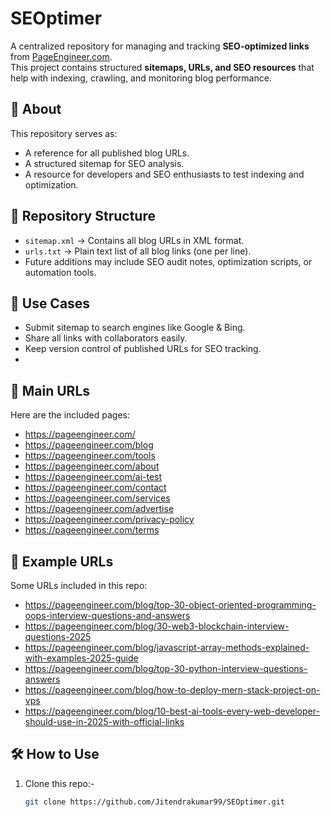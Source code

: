 # SEOptimer
A centralized repository for managing and tracking **SEO-optimized links** from [PageEngineer.com](https://pageengineer.com).  
This project contains structured **sitemaps, URLs, and SEO resources** that help with indexing, crawling, and monitoring blog performance.  

## 📖 About
This repository serves as:
- A reference for all published blog URLs.
- A structured sitemap for SEO analysis.
- A resource for developers and SEO enthusiasts to test indexing and optimization.

## 📂 Repository Structure
- `sitemap.xml` → Contains all blog URLs in XML format.
- `urls.txt` → Plain text list of all blog links (one per line).
- Future additions may include SEO audit notes, optimization scripts, or automation tools.

## 🚀 Use Cases
- Submit sitemap to search engines like Google & Bing.
- Share all links with collaborators easily.
- Keep version control of published URLs for SEO tracking.
- 
## 🔗 Main URLs
Here are the included pages:
- https://pageengineer.com/
- https://pageengineer.com/blog
- https://pageengineer.com/tools
- https://pageengineer.com/about
- https://pageengineer.com/ai-test
- https://pageengineer.com/contact
- https://pageengineer.com/services
- https://pageengineer.com/advertise
- https://pageengineer.com/privacy-policy
- https://pageengineer.com/terms
## 🔗 Example URLs
Some URLs included in this repo:
- https://pageengineer.com/blog/top-30-object-oriented-programming-oops-interview-questions-and-answers
- https://pageengineer.com/blog/30-web3-blockchain-interview-questions-2025
- https://pageengineer.com/blog/javascript-array-methods-explained-with-examples-2025-guide
- https://pageengineer.com/blog/top-30-python-interview-questions-answers
- https://pageengineer.com/blog/how-to-deploy-mern-stack-project-on-vps
- https://pageengineer.com/blog/10-best-ai-tools-every-web-developer-should-use-in-2025-with-official-links

## 🛠️ How to Use
1. Clone this repo:-
   ```bash
   git clone https://github.com/Jitendrakumar99/SEOptimer.git
